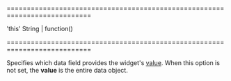 <!--**
/*-------------------------------------------
    Auto-generated file. Do not modify.
-------------------------------------------

**-->
===========================================================================
<!--default-->'this'<!--/default-->
<!--type-->String | function()<!--/type-->
===========================================================================

<!--shortDescription-->
Specifies which data field provides the widget's [value]({basewidgetpath}/Configuration/#value). When this option is not set, the **value** is the entire data object.
<!--/shortDescription-->

<!--fullDescription-->

<!--/fullDescription-->
